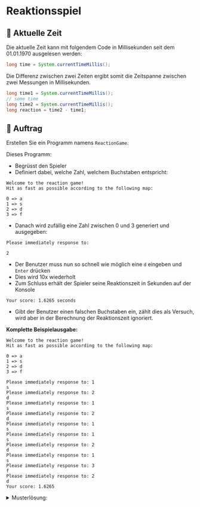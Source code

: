 # Reaktionsspiel

## :brain: Aktuelle Zeit

Die aktuelle Zeit kann mit folgendem Code in Millisekunden seit dem 01.01.1970 ausgelesen werden:

```java
long time = System.currentTimeMillis();
```

Die Differenz zwischen zwei Zeiten ergibt somit die Zeitspanne zwischen zwei Messungen in Millisekunden.

```java
long time1 = System.currentTimeMillis();
// some time
long time2 = System.currentTimeMillis();
long reaction = time2 - time1;
```

## :pencil: Auftrag

Erstellen Sie ein Programm namens `ReactionGame`.

Dieses Programm:

- Begrüsst den Spieler
- Definiert dabei, welche Zahl, welchem Buchstaben entspricht:

```
Welcome to the reaction game!
Hit as fast as possible according to the following map:

0 => a
1 => s
2 => d
3 => f
```

- Danach wird zufällig eine Zahl zwischen 0 und 3 generiert und ausgegeben:

```
Please immediately response to:

2
```

- Der Benutzer muss nun so schnell wie möglich eine `d` eingeben und `Enter` drücken
- Dies wird 10x wiederholt
- Zum Schluss erhält der Spieler seine Reaktionszeit in Sekunden auf der Konsole

```
Your score: 1.6265 seconds
```

- Gibt der Benutzer einen falschen Buchstaben ein, zählt dies als Versuch, wird aber in der
  Berechnung der Reaktionszeit ignoriert.

**Komplette Beispielausgabe:**

```
Welcome to the reaction game!
Hit as fast as possible according to the following map:

0 => a
1 => s
2 => d
3 => f

Please immediately response to: 1
s
Please immediately response to: 2
d
Please immediately response to: 1
s
Please immediately response to: 2
d
Please immediately response to: 1
s
Please immediately response to: 1
s
Please immediately response to: 2
d
Please immediately response to: 1
s
Please immediately response to: 3
f
Please immediately response to: 2
d
Your score: 1.6265
```

<details><summary>Musterlösung:</summary>

```java title="ReactionGame.java"
import mytools.StdInput;

public class ReactionGame {

	/*
	 *	objective: have users type as fast as possible a for 0,
	 *	b for 1, c for 2 and d for 3. If user hit the correct
	 *	keyboard button, increment correctHits, and reactionTimeSum.
	 *	At the end divide reactionTimeSum by correctHits to calculate
	 *	the users reaction rate.
	 *
	 * 	datatypes: stimulus as int, reaction as char/String
	 * 				correctHits as int, reactionTimeSum as double
	 *
	 * 	control structures: do while, if
	 */
	public static void main(String[] args) {
		int times = 10;
		int correctHits = 0;
		double reactionTimeSum = 0;
		double reactionRate = 0;

		System.out.println("Welcome to the reaction game!");
		System.out.println("Hit as fast as possible according to the following map:\n");
		System.out.println("0 => a");
		System.out.println("1 => s");
		System.out.println("2 => d");
		System.out.println("3 => f\n");

		do {
			int stimulus = (int) (Math.random() * 3 + 1); // random number 0 - 3
			System.out.println("Please immediately response to: " + stimulus);

			long startTime = System.currentTimeMillis();
			char reaction = StdInput.readChar();
			long endTime = System.currentTimeMillis();

			if ((stimulus == 0 && reaction == 'a') ||
					(stimulus == 1 && reaction == 's') ||
					(stimulus == 2 && reaction == 'd') ||
					(stimulus == 3 && reaction == 'f')) {
				reactionTimeSum = reactionTimeSum + (endTime - startTime);
				correctHits++;
			}

			times--;
		} while (times > 0);

		System.out.print("Your score: ");

		reactionRate = reactionTimeSum / correctHits / 1000;

		System.out.println("" + reactionRate);
	}
}
```

</details>
